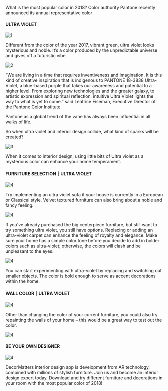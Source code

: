 What is the most popular color in 2018? Color authority Pantone recently announced its annual representative color

#### ULTRA VIOLET

![1](https://didr9pubr8qfh.cloudfront.net/blog/blog-page/blog-page-3/1.gif)

Different from the color of the year 2017, vibrant green, ultra violet looks mysterious and noble. It’s a color produced by the unpredictable universe and gives off a futuristic vibe.

![2](https://didr9pubr8qfh.cloudfront.net/blog/blog-page/blog-page-3/2.jpg)

“We are living in a time that requires inventiveness and imagination. It is this kind of creative inspiration that is indigenous to PANTONE 18-3838 Ultra-Violet, a blue-based purple that takes our awareness and potential to a higher level. From exploring new technologies and the greater galaxy, to artistic expression and spiritual reflection, intuitive Ultra Violet lights the way to what is yet to come.” said Leatrice Eiseman, Executive Director of the Pantone Color Institute.

Pantone as a global trend of the vane has always been influential in all walks of life.

So when ultra violet and interior design collide, what kind of sparks will be created?

![3](https://didr9pubr8qfh.cloudfront.net/blog/blog-page/blog-page-3/3.gif)

When it comes to interior design, using little bits of Ultra violet as a mysterious color can enhance your home temperament.

#### FURNITURE SELECTION｜ULTRA VIOLET

![4](https://didr9pubr8qfh.cloudfront.net/blog/blog-page/blog-page-3/4.jpg)

Try implementing an ultra violet sofa if your house is currently in a European or Classical style. Velvet textured furniture can also bring about a noble and fancy feeling.

![4](https://didr9pubr8qfh.cloudfront.net/blog/blog-page/blog-page-3/5.jpg)

If you’ve already purchased the big centerpiece furniture, but still want to try something ultra violet, you still have options. Replacing or adding an ultra-violet carpet can enhance the feeling of royalty and elegance. Make sure your home has a simple color tone before you decide to add in bolder colors such as ultra-violet; otherwise, the colors will clash and be unpleasant to the eyes.

![4](https://didr9pubr8qfh.cloudfront.net/blog/blog-page/blog-page-3/6.jpg)

You can start experimenting with ultra-violet by replacing and switching out smaller objects. The color is bold enough to serve as accent decorations within the home.

#### WALL COLOR｜ULTRA VIOLET

![4](https://didr9pubr8qfh.cloudfront.net/blog/blog-page/blog-page-3/7.jpg)

Other than changing the color of your current furniture, you could also try repainting the walls of your home – this would be a great way to test out the color.

![4](https://didr9pubr8qfh.cloudfront.net/blog/blog-page/blog-page-3/8.jpg)

#### BE YOUR OWN DESIGNER

![4](https://didr9pubr8qfh.cloudfront.net/blog/blog-page/blog-page-3/9.jpg)

DecorMatters interior design app is development from AR technology, combined with millions of stylish furniture. Join us and become an interior design expert today. Download and try different furniture and decorations in your room with the most popular color of 2018!